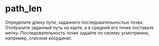 # path_len
Определите длину пути, заданного последовательностью точек.  Отобразите заданный путь на карте, а в средней его точке поставьте метку.  Последовательность точек задайте по своему усмотрению, например, списком координат.
